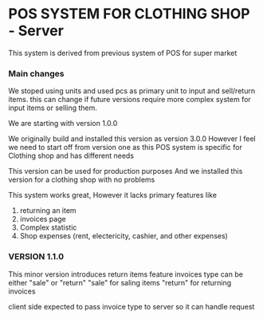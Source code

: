 # POS SYSTEM FOR CLOTHING SHOP - Server
This system is derived from previous system of POS for super market

### Main changes
We stoped using units and used pcs as primary unit to input and sell/return items. this can change if future versions require more complex system for input items or selling them.

We are starting with version 1.0.0

We originally build and installed this version as version 3.0.0
However I feel we need to start off from version one as this POS system is 
specific for Clothing shop and has different needs

This version can be used for production purposes
And we installed this version for a clothing shop with no problems

This system works great, However it lacks primary features
like 
1. returning an item
1. invoices page
1. Complex statistic
1. Shop expenses (rent, electericity, cashier, and other expenses)

### VERSION 1.1.0
This minor version introduces return items feature
invoices type can be either "sale" or "return"
"sale" for saling items
"return" for returning invoices

client side expected to pass invoice type to server so it can handle request


